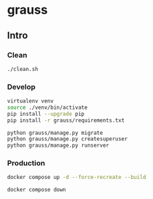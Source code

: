 # grauss

## Intro

### Clean

```sh
./clean.sh
```

### Develop

```sh
virtualenv venv
source ./venv/bin/activate
pip install --upgrade pip
pip install -r grauss/requirements.txt
```

```sh
python grauss/manage.py migrate
python grauss/manage.py createsuperuser
python grauss/manage.py runserver
```

### Production

```sh
docker compose up -d --force-recreate --build 
```

```sh
docker compose down 
```